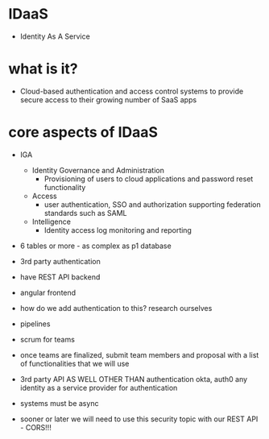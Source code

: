 # IDaaS
- Identity As A Service

# what is it?
- Cloud-based authentication and access control systems to provide secure access to their growing number of SaaS apps

# core aspects of IDaaS
- IGA
    - Identity Governance and Administration
        - Provisioning of users to cloud applications and password reset functionality
    - Access
        - user authentication, SSO and authorization supporting federation standards such as SAML
    - Intelligence
        - Identity access log monitoring and reporting



- 6 tables or more - as complex as p1 database
- 3rd party authentication
- have REST API backend
- angular frontend
- how do we add authentication to this? research ourselves
- pipelines
- scrum for teams
- once teams are finalized, submit team members and proposal with a list of functionalities that we will use
- 3rd party API AS WELL OTHER THAN authentication
okta, auth0 any identity as a service provider for authentication
- systems must be async
- sooner or later we will need to use this security topic with our REST API - CORS!!!
